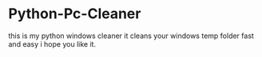 # Python-Pc-Cleaner
this is my python windows cleaner it cleans your windows temp folder fast and easy i hope you like it.
